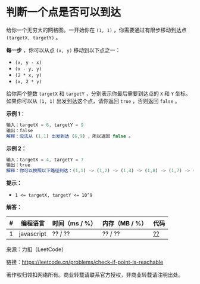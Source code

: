 # 判断一个点是否可以到达

给你一个无穷大的网格图。一开始你在 `(1, 1)` ，你需要通过有限步移动到达点 `(targetX, targetY)` 。

**每一步** ，你可以从点 `(x, y)` 移动到以下点之一：

- `(x, y - x)`
- `(x - y, y)`
- `(2 * x, y)`
- `(x, 2 * y)`

给你两个整数 `targetX` 和 `targetY` ，分别表示你最后需要到达点的 `X` 和 `Y` 坐标。如果你可以从 `(1, 1)` 出发到达这个点，请你返回 `true` ，否则返回 `false` 。

**示例 1：**

``` javascript
输入：targetX = 6, targetY = 9
输出：false
解释：没法从 (1,1) 出发到达 (6,9) ，所以返回 false 。
```

**示例 2：**

``` javascript
输入：targetX = 4, targetY = 7
输出：true
解释：你可以按照以下路径到达：(1,1) -> (1,2) -> (1,4) -> (1,8) -> (1,7) -> (2,7) -> (4,7) 。
```

**提示：**

- `1 <= targetX, targetY <= 10^9`

**解答：**

**#**|**编程语言**|**时间（ms / %）**|**内存（MB / %）**|**代码**
--|--|--|--|--
1|javascript|?? / ??|?? / ??|[??](./javascript/ac_v1.js)

来源：力扣（LeetCode）

链接：https://leetcode.cn/problems/check-if-point-is-reachable

著作权归领扣网络所有。商业转载请联系官方授权，非商业转载请注明出处。
